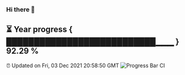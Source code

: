 ### Hi there 👋
⏳ Year progress { ███████████████████████████▁▁▁ } 92.29 %
---
⏰ Updated on Fri, 03 Dec 2021 20:58:50 GMT
![Progress Bar CI](https://github.com/liununu/liununu/workflows/Progress%20Bar%20CI/badge.svg)
